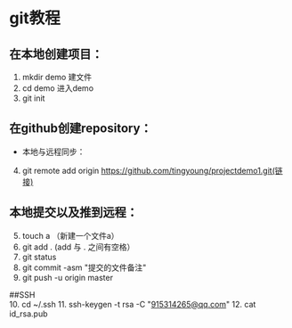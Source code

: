 # git教程
## 在本地创建项目：
1. mkdir demo 建文件
2. cd demo 进入demo
3. git init

## 在github创建repository：
- 本地与远程同步：
4. git remote add origin https://github.com/tingyoung/projectdemo1.git(链接)

## 本地提交以及推到远程：
5. touch a （新建一个文件a）
6. git add . (add 与 . 之间有空格）
7. git status  
8. git commit -asm "提交的文件备注" 
9. git push -u origin master 

##SSH  
10. cd ~/.ssh
11. ssh-keygen -t rsa -C "915314265@qq.com"
12. cat id_rsa.pub

